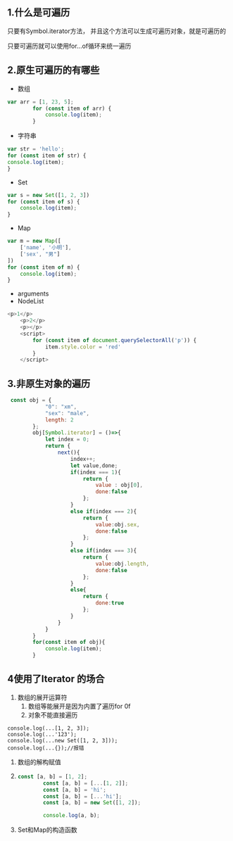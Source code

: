 ## 1.什么是可遍历

只要有Symbol.iterator方法， 并且这个方法可以生成可遍历对象，就是可遍历的

只要可遍历就可以使用for...of循环来统一遍历

## 2.原生可遍历的有哪些

- 数组

```js
var arr = [1, 23, 5];
        for (const item of arr) {
            console.log(item);
        }
```



- 字符串

```js
var str = 'hello';
for (const item of str) {
console.log(item);
}
```



- Set

```js
var s = new Set([1, 2, 3])
for (const item of s) {
    console.log(item);
}
```



- Map

```js
var m = new Map([
    ['name', '小明'],
    ['sex', "男"]
])
for (const item of m) {
    console.log(item);
}
```



- arguments
- NodeList

```javascript
<p>1</p>
    <p>2</p>
    <p></p>
    <script>
        for (const item of document.querySelectorAll('p')) {
            item.style.color = 'red'
        }
    </script>
```

## 3.非原生对象的遍历

```js
 const obj = {
            "0": "xm",
            "sex": "male",
            length: 2
        };
        obj[Symbol.iterator] = ()=>{
            let index = 0;
            return {
                next(){
                    index++;
                    let value,done;
                    if(index === 1){
                        return {
                            value : obj[0],
                            done:false 
                        };
                    }
                    else if(index === 2){
                        return {
                            value:obj.sex,
                            done:false
                        };
                    }
                    else if(index === 3){
                        return {
                            value:obj.length,
                            done:false
                        };
                    }
                    else{
                        return {
                            done:true
                        };
                    }
                }
            }
        }
        for(const item of obj){
            console.log(item);
        }
```



## 4使用了Iterator 的场合

1. 数组的展开运算符
   1. 数组等能展开是因为内置了遍历for 0f
   2. 对象不能直接遍历

```
console.log(...[1, 2, 3]);
console.log(...'123');
console.log(...new Set([1, 2, 3]));
console.log(...{});//报错
```



1. 数组的解构赋值

2. ```js
   const [a, b] = [1, 2];
           const [a, b] = [...[1, 2]];
           const [a, b] = 'hi';
           const [a, b] = [...'hi'];
           const [a, b] = new Set([1, 2]);
   
           console.log(a, b);
   ```

   

3. Set和Map的构造函数
